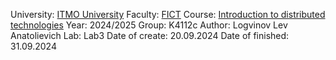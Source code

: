 University: [ITMO University](https://itmo.ru/ru/)
Faculty: [FICT](https://fict.itmo.ru)
Course: [Introduction to distributed technologies](https://github.com/itmo-ict-faculty/introduction-to-distributed-technologies)
Year: 2024/2025
Group: K4112c
Author: Logvinov Lev Anatolievich
Lab: Lab3
Date of create: 20.09.2024
Date of finished: 31.09.2024